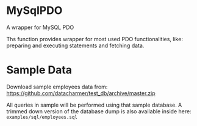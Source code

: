 MySqlPDO
========

A wrapper for MySQL PDO

Ths function provides wrapper for most used PDO functionalities, like: preparing and executing statements and fetching data.

Sample Data
===========

Download sample employees data from: https://github.com/datacharmer/test_db/archive/master.zip

All queries in sample will be performed using that sample database. A trimmed down version of the database dump is also available inside here: `examples/sql/employees.sql`